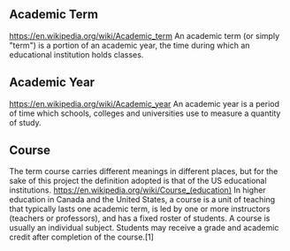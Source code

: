 ## Academic Term

https://en.wikipedia.org/wiki/Academic_term
An academic term (or simply "term") is a portion of an academic year, the time during which an educational institution holds classes.

## Academic Year

https://en.wikipedia.org/wiki/Academic_year
An academic year is a period of time which schools, colleges and universities use to measure a quantity of study.

## Course

The term course carries different meanings in different places, but for the sake of this project the definition adopted is that of the US educational institutions.
https://en.wikipedia.org/wiki/Course_(education)
In higher education in Canada and the United States, a course is a unit of teaching that typically lasts one academic term, is led by one or more instructors (teachers or professors), and has a fixed roster of students. A course is usually an individual subject. Students may receive a grade and academic credit after completion of the course.[1]